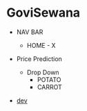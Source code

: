 # GoviSewana

- NAV BAR
  - HOME - X

- Price Prediction
    - Drop Down
      - POTATO 
      - CARROT

- [dev](https://dev-govisewana.netlify.app/)


[//]: # ("SOIL": {)

[//]: # (//        "1": "Ideal soil type: Potatoes thrive in loose, well-drained, fertile soil with slightly acidic pH &#40;5.5-6.5&#41;. Heavy clay soils retain too much water and hinder tuber development, so they are unsuitable for potato cultivation. To improve drainage in clay soils, consider incorporating organic matter like compost or aged manure, or raised bed planting.",)

[//]: # (//        "2": "Tilling: Deeply till the soil &#40;around 30 cm depth&#41; to break up compaction and improve drainage. This allows for better root growth, water infiltration, and oxygen exchange in the soil, all crucial for healthy potato plant development.",)

[//]: # (//        "3": "Amendments: Incorporate compost or well-rotted manure to enhance soil fertility and structure. Compost adds organic matter that improves water retention, aeration, and nutrient availability for the plants. A soil test can help determine if lime is needed to adjust soil pH to the slightly acidic range preferred by potatoes.")

[//]: # (//      },)
